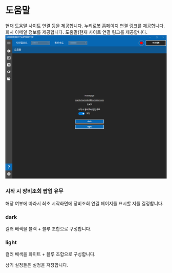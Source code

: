 # 도움말
현재 도움말 사이트 연결 등을 제공합니다.
누리로봇 홈페이지 연결 링크를 제공합니다.
회시 이메일 정보를 제공합니다.
도움말(현재 사이트 연결 링크를 제공합니다.
![07_Help](./Images/07_Help.png)


### 시작 시 장비조회 팝업 유무
해당 여부에 따라서 최초 시작화면에 장비조회 연결 페이지를 표시할 지를 결정합니다.

### dark
컬러 배색을 블랙 + 블루 조합으로 구성합니다.

### light
컬러 배색을 화이트 + 블루 조합으로 구성합니다.

상기 설정들은 설정을 저장합니다.
